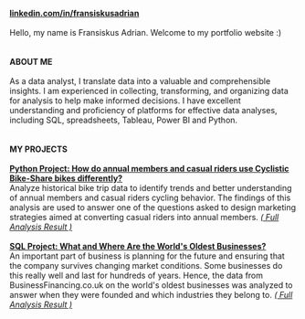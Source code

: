 **[linkedin.com/in/fransiskusadrian](https://id.linkedin.com/in/fransiskusadrian)**
<br>
<br> Hello, my name is Fransiskus Adrian. Welcome to my portfolio website :)
<br>
<br>
<br>**ABOUT ME**
<br>
<br>As a data analyst, I translate data into a valuable and comprehensible insights. I am experienced in collecting, transforming, and organizing data for analysis to help make informed decisions. I have excellent understanding and proficiency of platforms for effective data analyses, including SQL, spreadsheets, Tableau, Power BI and Python.
<br>
<br>
<br>**MY PROJECTS**
<br>
<br>
**[Python Project: How do annual members and casual riders use Cyclistic Bike-Share bikes differently?](https://github.com/fransiskusadrian/fransiskusadrian.github.io/blob/main/PythonProject.md#python-project-how-do-annual-members-and-casual-riders-use-cyclistic-bike-share-bikes-differently)**
<br>Analyze historical bike trip data to identify trends and better understanding of annual members and casual riders cycling behavior. The findings of this analysis are used to answer one of the questions asked to design marketing strategies aimed at converting casual riders into annual members. [_( Full Analysis Result )_](https://github.com/fransiskusadrian/fransiskusadrian.github.io/blob/main/PythonProject.md#python-project-how-do-annual-members-and-casual-riders-use-cyclistic-bike-share-bikes-differently)
<br>
<br>
**[SQL Project: What and Where Are the World's Oldest Businesses?](https://github.com/fransiskusadrian/fransiskusadrian.github.io/blob/main/SQLProject.md#sql-project-what-and-where-are-the-worlds-oldest-businesses)**
<br>An important part of business is planning for the future and ensuring that the company survives changing market conditions. Some businesses do this really well and last for hundreds of years. Hence, the data from BusinessFinancing.co.uk on the world's oldest businesses was analyzed to answer when they were founded and which industries they belong to. [_( Full Analysis Result )_](https://github.com/fransiskusadrian/fransiskusadrian.github.io/blob/main/SQLProject.md#sql-project-what-and-where-are-the-worlds-oldest-businesses)
